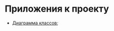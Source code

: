 # Приложения к проекту
- [Диаграмма классов](https://drive.google.com/file/d/19Af8CQhz2klIjZFRiKo9zMVTK0yV7DYq/view?usp=sharing);
